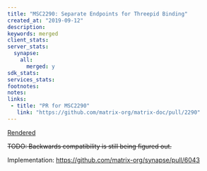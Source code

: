 ```yaml
---
title: "MSC2290: Separate Endpoints for Threepid Binding"
created_at: "2019-09-12"
description:
keywords: merged
client_stats:
server_stats:
  synapse:
    all:
      merged: y
sdk_stats:
services_stats:
footnotes:
notes:
links:
 - title: "PR for MSC2290"
   link: "https://github.com/matrix-org/matrix-doc/pull/2290"
---
```

[Rendered](https://github.com/matrix-org/matrix-doc/blob/anoa/msc_separate_hs_api/proposals/2290-separate-threepid-bind-hs.md)

~~TODO: Backwards compatibility is still being figured out.~~

Implementation: https://github.com/matrix-org/synapse/pull/6043
